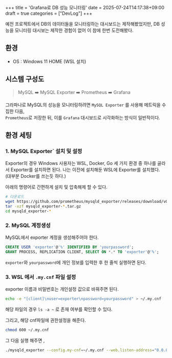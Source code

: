 +++
title = 'Grafana로 DB 성능 모니터링'
date = 2025-07-24T14:17:38+09:00
draft = true
categories = ["DevLog"]
+++

예전 프로젝트에서 DB의 데이터들을 모니터링하는 대시보드는 제작해봤었지만, DB 성능을 모니터링 대시보는 제작한 경험이 없어 이 참에 한번 도전해봤다.   

## 환경
- OS : Windows 11 HOME (WSL 설치)

## 시스템 구성도
> MySQL ➡️ MySQL Exporter ➡️ Prometheus ➡️ Grafana  

그라파나로 MySQL의 성능을 모니터링하려면 `MySQL Exporter` 를 사용해 메트릭을 수집한 다음,  
`Prometheus`로 저장한 뒤, 이를 `Grafana` 대시보드로 시각화하는 방식이 일반적이다. 


## 환경 세팅
### 1. MySQL Exporter` 설치 및 설정

Exporter의 경우 Windows 사용자는 WSL, Docker, Go 세 가지 환경 중 하나를 골라서 Exporter를 설치하면 된다. 나는 이전에 설치해둔 WSL에 Exporter를 설치했다.  (대부분 Docker를 쓰는듯 하다.)  

아래의 명령어로 간편하게 설치 및 압축해제 할 수 있다.  

```bash
# 다운로드
wget https://github.com/prometheus/mysqld_exporter/releases/download/v0.15.1/mysqld_exporter-0.15.1.linux-amd64.tar.gz
tar -xzf mysqld_exporter-*.tar.gz
cd mysqld_exporter-*
```
### 2. MySQL 계정생성
MySQL에서 exporter 계정을 생성해주어야 한다. 
```sql
CREATE USER 'exporter'@'%' IDENTIFIED BY 'yourpassword';
GRANT PROCESS, REPLICATION CLIENT, SELECT ON *.* TO 'exporter'@'%';
```
`exporter`와 `yourpassword`에 개인 정보를 입력한 후 한 줄씩 실행하면 된다. 

### 3. WSL 에서 `.my.cnf` 파일 설정
exporter 이름과 비밀번호는 개인설정 값으로 바꿔주면 된다.  
```bash
echo -e "[client]\nuser=exporter\npassword=yourpassword" > ~/.my.cnf
```
해당 파일의 경우 `ls -a ~` 로 존재 여부를 확인할 수 있다.  

그리고, 해당 cnf파일에 권한설정을 해준다. 
```bash
chmod 600 ~/.my.cnf
```

그 다음 실행 해주면 ,
```bash 
./mysqld_exporter --config.my-cnf=~/.my.cnf --web.listen-address="0.0.0.0:9104"
```
